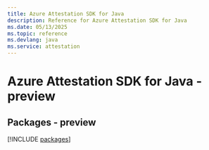 ```yaml
---
title: Azure Attestation SDK for Java
description: Reference for Azure Attestation SDK for Java
ms.date: 05/13/2025
ms.topic: reference
ms.devlang: java
ms.service: attestation
---
```

# Azure Attestation SDK for Java - preview
## Packages - preview
[!INCLUDE [packages](attestation-index.md)]